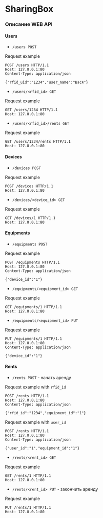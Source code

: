 # SharingBox

### Описание WEB API

#### Users

* `/users POST`

Request example
```http request
POST /users HTTP/1.1
Host: 127.0.0.1:80
Content-Type: application/json

{"rfid_uid":"1234","user_name":"Вася"}
```

* `/users/<rfid_id> GET`

Request example
```http request
GET /users/1234 HTTP/1.1
Host: 127.0.0.1:80
```

* `/users/<rfid_id>/rents GET`

Request example
```http request
GET /users/1234/rents HTTP/1.1
Host: 127.0.0.1:80
```

#### Devices

* `/devices POST`

Request example
```http request
POST /devices HTTP/1.1
Host: 127.0.0.1:80
```

* `/devices/<device_id> GET`

Request example
```http request
GET /devices/1 HTTP/1.1
Host: 127.0.0.1:80
```

#### Equipments

* `/equipments POST`

Request example
```http request
POST /equipments HTTP/1.1
Host: 127.0.0.1:80
Content-Type: application/json

{"device_id":"1"}
```

* `/equipments/<equipment_id> GET`

Request example
```http request
GET /equipments/1 HTTP/1.1
Host: 127.0.0.1:80
```

* `/equipments/<equipment_id> PUT`

Request example
```http request
PUT /equipments/1 HTTP/1.1
Host: 127.0.0.1:80
Content-Type: application/json

{"device_id":"1"}
```

#### Rents

* `/rents POST` - начать аренду

Request example with `rfid_id`
```http request
POST /rents HTTP/1.1
Host: 127.0.0.1:80
Content-Type: application/json

{"rfid_id":"1234","equipment_id":"1"}
```

Request example with `user_id`
```http request
POST /rents HTTP/1.1
Host: 127.0.0.1:80
Content-Type: application/json

{"user_id":"1","equipment_id":"1"}
```

* `/rents/<rent_id> GET`

Request example
```http request
GET /rents/1 HTTP/1.1
Host: 127.0.0.1:80
```

* `/rents/<rent_id> PUT` - закончить аренду

Request example
```http request
PUT /rents/1 HTTP/1.1
Host: 127.0.0.1:80
```